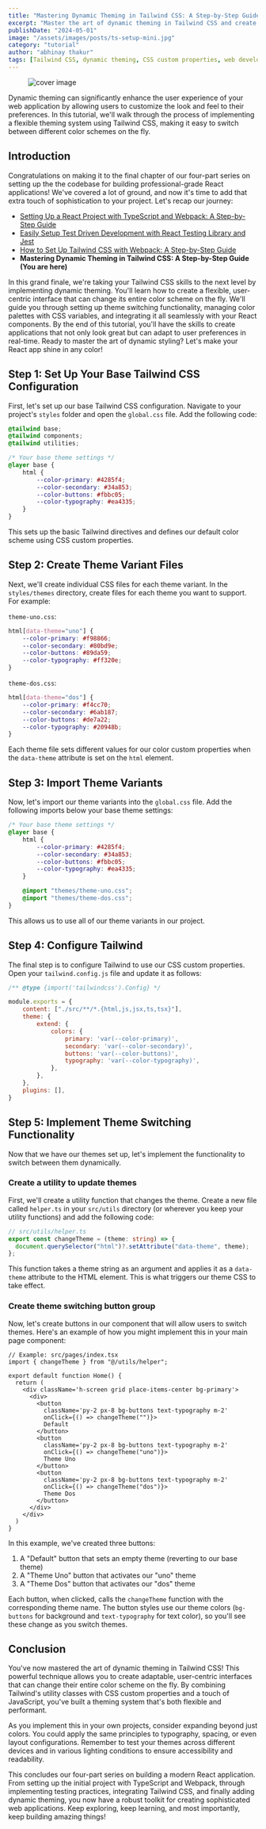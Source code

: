 ```yaml
---
title: "Mastering Dynamic Theming in Tailwind CSS: A Step-by-Step Guide"
excerpt: "Master the art of dynamic theming in Tailwind CSS and create adaptable, user-centric interfaces in your React application. This final part of our series culminates your journey from basic setup to advanced styling, empowering you to build flexible, professional-grade web applications that respond to user preferences in real-time."
publishDate: "2024-05-01"
image: "/assets/images/posts/ts-setup-mini.jpg"
category: "tutorial"
author: "abhinay thakur"
tags: [Tailwind CSS, dynamic theming, CSS custom properties, web development, front-end styling, color schemes, theme switcher, responsive design]
---
```

  
<figure class="text-center text-xs -mx-32">
  <img src="/assets/images/posts/ts-setup.jpg" alt="cover image" />
</figure>


<p class="first-letter:text-5xl first-letter:font-medium">
Dynamic theming can significantly enhance the user experience of your web application by allowing users to customize the look and feel to their preferences. In this tutorial, we'll walk through the process of implementing a flexible theming system using Tailwind CSS, making it easy to switch between different color schemes on the fly.
</p>

## Introduction
Congratulations on making it to the final chapter of our four-part series on setting up the the codebase for building professional-grade React applications! We've covered a lot of ground, and now it's time to add that extra touch of sophistication to your project. Let's recap our journey:

- <a href="/blog/setting-up-a-react-project-with-typescript-and-webpack-a-step-by-step-guide">Setting Up a React Project with TypeScript and Webpack: A Step-by-Step Guide</a>
- <a href="/blog/easily-setup-test-driven-development-with-react-testing-library-and-jest">Easily Setup Test Driven Development with React Testing Library and Jest</a>
- <a href="/blog/how-to-set-up-tailwind-css-with-webpack-a-step-by-step-guide">How to Set Up Tailwind CSS with Webpack: A Step-by-Step Guide</a>
- <strong>Mastering Dynamic Theming in Tailwind CSS: A Step-by-Step Guide (You are here)</strong>

In this grand finale, we're taking your Tailwind CSS skills to the next level by implementing dynamic theming. You'll learn how to create a flexible, user-centric interface that can change its entire color scheme on the fly. We'll guide you through setting up theme switching functionality, managing color palettes with CSS variables, and integrating it all seamlessly with your React components. By the end of this tutorial, you'll have the skills to create applications that not only look great but can adapt to user preferences in real-time. Ready to master the art of dynamic styling? Let's make your React app shine in any color!

## Step 1: Set Up Your Base Tailwind CSS Configuration

First, let's set up our base Tailwind CSS configuration. Navigate to your project's `styles` folder and open the `global.css` file. Add the following code:

```css
@tailwind base;
@tailwind components;
@tailwind utilities;

/* Your base theme settings */
@layer base {
    html {
        --color-primary: #4285f4;
        --color-secondary: #34a853;
        --color-buttons: #fbbc05;
        --color-typography: #ea4335;
    }
}
```

This sets up the basic Tailwind directives and defines our default color scheme using CSS custom properties.

## Step 2: Create Theme Variant Files

Next, we'll create individual CSS files for each theme variant. In the `styles/themes` directory, create files for each theme you want to support. For example:

`theme-uno.css`:
```css
html[data-theme="uno"] {
    --color-primary: #f98866;
    --color-secondary: #80bd9e;
    --color-buttons: #89da59;
    --color-typography: #ff320e;
}
```

`theme-dos.css`:
```css
html[data-theme="dos"] {
    --color-primary: #f4cc70;
    --color-secondary: #6ab187;
    --color-buttons: #de7a22;
    --color-typography: #20948b;
}
```

Each theme file sets different values for our color custom properties when the `data-theme` attribute is set on the `html` element.

## Step 3: Import Theme Variants

Now, let's import our theme variants into the `global.css` file. Add the following imports below your base theme settings:

```css
/* Your base theme settings */
@layer base {
    html {
        --color-primary: #4285f4;
        --color-secondary: #34a853;
        --color-buttons: #fbbc05;
        --color-typography: #ea4335;
    }

    @import "themes/theme-uno.css";
    @import "themes/theme-dos.css";
}
```

This allows us to use all of our theme variants in our project.

## Step 4: Configure Tailwind

The final step is to configure Tailwind to use our CSS custom properties. Open your `tailwind.config.js` file and update it as follows:

```js
/** @type {import('tailwindcss').Config} */

module.exports = {
    content: ["./src/**/*.{html,js,jsx,ts,tsx}"],
    theme: {
        extend: {
            colors: {
                primary: 'var(--color-primary)',
                secondary: 'var(--color-secondary)',
                buttons: 'var(--color-buttons)',
                typography: 'var(--color-typography)',
            },
        },
    },
    plugins: [],
}
```

## Step 5: Implement Theme Switching Functionality

Now that we have our themes set up, let's implement the functionality to switch between them dynamically.

### Create a utility to update themes

First, we'll create a utility function that changes the theme. Create a new file called `helper.ts` in your `src/utils` directory (or wherever you keep your utility functions) and add the following code:

```typescript
// src/utils/helper.ts
export const changeTheme = (theme: string) => {
  document.querySelector("html")?.setAttribute("data-theme", theme);
};
```

This function takes a theme string as an argument and applies it as a `data-theme` attribute to the HTML element. This is what triggers our theme CSS to take effect.

### Create theme switching button group

Now, let's create buttons in our component that will allow users to switch themes. Here's an example of how you might implement this in your main page component:

```tsx
// Example: src/pages/index.tsx
import { changeTheme } from "@/utils/helper";

export default function Home() {
  return (
    <div className='h-screen grid place-items-center bg-primary'>
      <div>
        <button
          className='py-2 px-8 bg-buttons text-typography m-2'
          onClick={() => changeTheme("")}>
          Default
        </button>
        <button
          className='py-2 px-8 bg-buttons text-typography m-2'
          onClick={() => changeTheme("uno")}>
          Theme Uno
        </button>
        <button
          className='py-2 px-8 bg-buttons text-typography m-2'
          onClick={() => changeTheme("dos")}>
          Theme Dos
        </button>
      </div>
    </div>
  )
}
```

In this example, we've created three buttons:
1. A "Default" button that sets an empty theme (reverting to our base theme)
2. A "Theme Uno" button that activates our "uno" theme
3. A "Theme Dos" button that activates our "dos" theme

Each button, when clicked, calls the `changeTheme` function with the corresponding theme name. The button styles use our theme colors (`bg-buttons` for background and `text-typography` for text color), so you'll see these change as you switch themes.

## Conclusion

You've now mastered the art of dynamic theming in Tailwind CSS! This powerful technique allows you to create adaptable, user-centric interfaces that can change their entire color scheme on the fly. By combining Tailwind's utility classes with CSS custom properties and a touch of JavaScript, you've built a theming system that's both flexible and performant.

As you implement this in your own projects, consider expanding beyond just colors. You could apply the same principles to typography, spacing, or even layout configurations. Remember to test your themes across different devices and in various lighting conditions to ensure accessibility and readability.

This concludes our four-part series on building a modern React application. From setting up the initial project with TypeScript and Webpack, through implementing testing practices, integrating Tailwind CSS, and finally adding dynamic theming, you now have a robust toolkit for creating sophisticated web applications. Keep exploring, keep learning, and most importantly, keep building amazing things!
